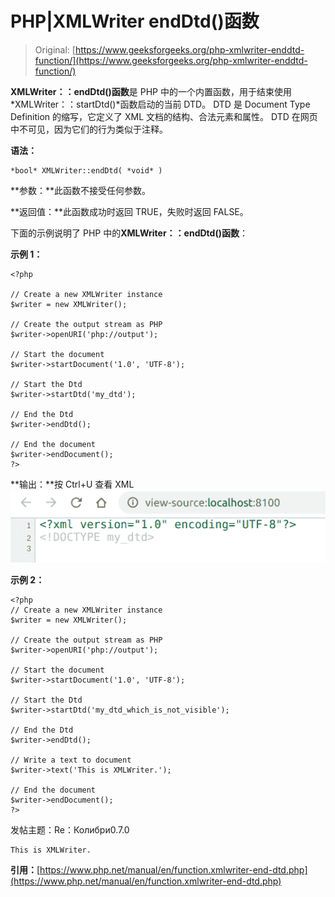 # PHP|XMLWriter endDtd()函数

> Original: [https://www.geeksforgeeks.org/php-xmlwriter-enddtd-function/](https://www.geeksforgeeks.org/php-xmlwriter-enddtd-function/)

**XMLWriter：：endDtd()函数**是 PHP 中的一个内置函数，用于结束使用*XMLWriter：：startDtd()*函数启动的当前 DTD。 DTD 是 Document Type Definition 的缩写，它定义了 XML 文档的结构、合法元素和属性。 DTD 在网页中不可见，因为它们的行为类似于注释。

**语法：**

```
*bool* XMLWriter::endDtd( *void* )
```

**参数：**此函数不接受任何参数。

**返回值：**此函数成功时返回 TRUE，失败时返回 FALSE。

下面的示例说明了 PHP 中的**XMLWriter：：endDtd()函数**：

**示例 1：**

```
<?php

// Create a new XMLWriter instance
$writer = new XMLWriter();

// Create the output stream as PHP
$writer->openURI('php://output');

// Start the document
$writer->startDocument('1.0', 'UTF-8');

// Start the Dtd
$writer->startDtd('my_dtd');

// End the Dtd 
$writer->endDtd();

// End the document
$writer->endDocument();
?>
```

**输出：**按 Ctrl+U 查看 XML
![](img/cc014fc718d5c21334ec0e5780cd52fe.png)

**示例 2：**

```
<?php
// Create a new XMLWriter instance
$writer = new XMLWriter();

// Create the output stream as PHP
$writer->openURI('php://output');

// Start the document
$writer->startDocument('1.0', 'UTF-8');

// Start the Dtd
$writer->startDtd('my_dtd_which_is_not_visible');

// End the Dtd 
$writer->endDtd();

// Write a text to document
$writer->text('This is XMLWriter.');

// End the document
$writer->endDocument();
?>
```

发帖主题：Re：Колибри0.7.0

```
This is XMLWriter.
```

**引用：**[https://www.php.net/manual/en/function.xmlwriter-end-dtd.php](https://www.php.net/manual/en/function.xmlwriter-end-dtd.php)